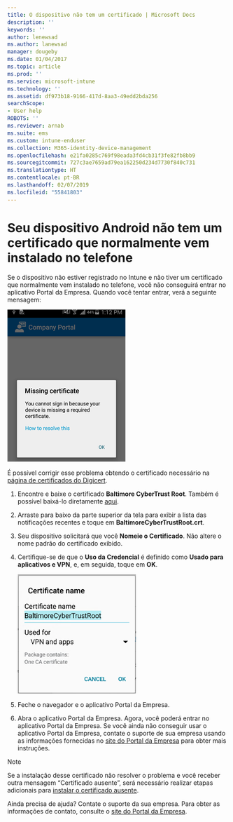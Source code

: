 ```yaml
---
title: O dispositivo não tem um certificado | Microsoft Docs
description: ''
keywords: ''
author: lenewsad
ms.author: lanewsad
manager: dougeby
ms.date: 01/04/2017
ms.topic: article
ms.prod: ''
ms.service: microsoft-intune
ms.technology: ''
ms.assetid: df973b18-9166-417d-8aa3-49edd2bda256
searchScope:
- User help
ROBOTS: ''
ms.reviewer: arnab
ms.suite: ems
ms.custom: intune-enduser
ms.collection: M365-identity-device-management
ms.openlocfilehash: e21fa0285c769f98eada3fd4cb31f3fe82fb8bb9
ms.sourcegitcommit: 727c3ae7659ad79ea162250d234d7730f840c731
ms.translationtype: HT
ms.contentlocale: pt-BR
ms.lasthandoff: 02/07/2019
ms.locfileid: "55841803"
---
```

# <a name="your-android-device-is-missing-a-certificate-that-usually-comes-installed-on-your-phone"></a>Seu dispositivo Android não tem um certificado que normalmente vem instalado no telefone

Se o dispositivo não estiver registrado no Intune e não tiver um certificado que normalmente vem instalado no telefone, você não conseguirá entrar no aplicativo Portal da Empresa. Quando você tentar entrar, verá a seguinte mensagem:

![screenshot-error-message-about-missing-certificate](./media/andr-cert_install-1-cert_missing.png)

É possível corrigir esse problema obtendo o certificado necessário na [página de certificados do Digicert](https://www.digicert.com/digicert-root-certificates.htm).

1. Encontre e baixe o certificado __Baltimore CyberTrust Root__. Também é possível baixá-lo diretamente [aqui](https://www.digicert.com/CACerts/BaltimoreCyberTrustRoot.crt).

2. Arraste para baixo da parte superior da tela para exibir a lista das notificações recentes e toque em **BaltimoreCyberTrustRoot.crt**.

3. Seu dispositivo solicitará que você **Nomeie o Certificado**. Não altere o nome padrão do certificado exibido.

4. Certifique-se de que o **Uso da Credencial** é definido como **Usado para aplicativos e VPN**, e, em seguida, toque em **OK**.

    ![screenshot-certificate-name-dialog-showing-baltimore-certificate-name](./media/andr-cert_install-2-add_cert_name.png)

5. Feche o navegador e o aplicativo Portal da Empresa.

6. Abra o aplicativo Portal da Empresa. Agora, você poderá entrar no aplicativo Portal da Empresa. Se você ainda não conseguir usar o aplicativo Portal da Empresa, contate o suporte de sua empresa usando as informações fornecidas no [site do Portal da Empresa](https://go.microsoft.com/fwlink/?linkid=2010980) para obter mais instruções.

>[!NOTE]
> Se a instalação desse certificado não resolver o problema e você receber outra mensagem “Certificado ausente”, será necessário realizar etapas adicionais para [instalar o certificado ausente](your-device-is-missing-an-IT-required-certificate-android.md).

Ainda precisa de ajuda? Contate o suporte da sua empresa. Para obter as informações de contato, consulte o [site do Portal da Empresa](https://go.microsoft.com/fwlink/?linkid=2010980).
